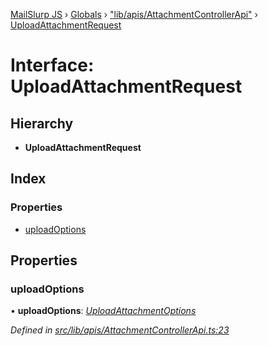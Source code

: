 [MailSlurp JS](../README.md) › [Globals](../globals.md) › ["lib/apis/AttachmentControllerApi"](../modules/_lib_apis_attachmentcontrollerapi_.md) › [UploadAttachmentRequest](_lib_apis_attachmentcontrollerapi_.uploadattachmentrequest.md)

# Interface: UploadAttachmentRequest

## Hierarchy

* **UploadAttachmentRequest**

## Index

### Properties

* [uploadOptions](_lib_apis_attachmentcontrollerapi_.uploadattachmentrequest.md#uploadoptions)

## Properties

###  uploadOptions

• **uploadOptions**: *[UploadAttachmentOptions](_lib_models_uploadattachmentoptions_.uploadattachmentoptions.md)*

*Defined in [src/lib/apis/AttachmentControllerApi.ts:23](https://github.com/mailslurp/mailslurp-client-ts-js/blob/fc9510a/src/lib/apis/AttachmentControllerApi.ts#L23)*
